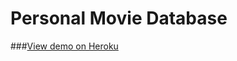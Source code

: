 Personal Movie Database
========

###[View demo on Heroku][pmdb-data]

[pmdb-data]: http://sleepy-everglades-4649.herokuapp.com